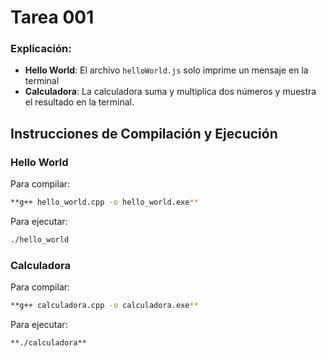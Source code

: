 # Tarea 001



### Explicación:

- **Hello World**: El archivo `helloWorld.js` solo imprime un mensaje en la terminal
- **Calculadora**: La calculadora suma y multiplica dos números y muestra el resultado en la terminal.



## Instrucciones de Compilación y Ejecución

### Hello World
Para compilar:
```sh
**g++ hello_world.cpp -o hello_world.exe**
```
Para ejecutar:
```sh
./hello_world    
```

### Calculadora
Para compilar:
```sh
**g++ calculadora.cpp -o calculadora.exe**
```
Para ejecutar:
```sh
**./calculadora**    
```




